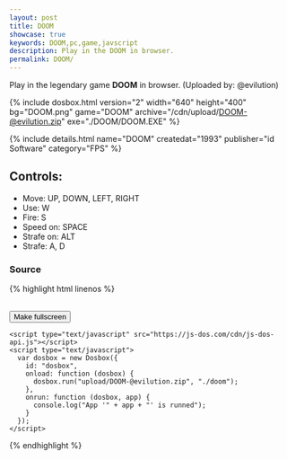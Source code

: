 ```yaml
---
layout: post
title: DOOM
showcase: true
keywords: DOOM,pc,game,javscript
description: Play in the DOOM in browser.
permalink: DOOM/
---
```


Play in the legendary game **DOOM** in browser. (Uploaded by: @evilution)

{% include dosbox.html version="2" width="640" height="400" bg="DOOM.png" game="DOOM" archive="/cdn/upload/DOOM-@evilution.zip" exe="./DOOM/DOOM.EXE" %}

<!--more-->

{% include details.html name="DOOM" createdat="1993" publisher="id Software" category="FPS" %}

## Controls: 
* Move: UP, DOWN, LEFT, RIGHT
* Use: W
* Fire: S
* Speed on: SPACE
* Strafe on: ALT
* Strafe: A, D

### Source

{% highlight html linenos %}
<!doctype html>
<html lang="en-us">
  <head>
    <meta charset="utf-8">
    <meta http-equiv="Content-Type" content="text/html; charset=utf-8">
    <title>DOOM</title>
    <style type="text/css">
      .dosbox-container { width: 320px; height: 200px; }
      .dosbox-container > .dosbox-overlay { background: url(https://js-dos.com/cdn/DOOM.png); }
    </style>
  </head>
  <body>
    <div id="dosbox"></div>
    <br/>
    <button onclick="dosbox.requestFullScreen();">Make fullscreen</button>
    
    <script type="text/javascript" src="https://js-dos.com/cdn/js-dos-api.js"></script>
    <script type="text/javascript">
      var dosbox = new Dosbox({
        id: "dosbox",
        onload: function (dosbox) {
          dosbox.run("upload/DOOM-@evilution.zip", "./doom");
        },
        onrun: function (dosbox, app) {
          console.log("App '" + app + "' is runned");
        }
      });
    </script>
  </body>
</html>
{% endhighlight %}
